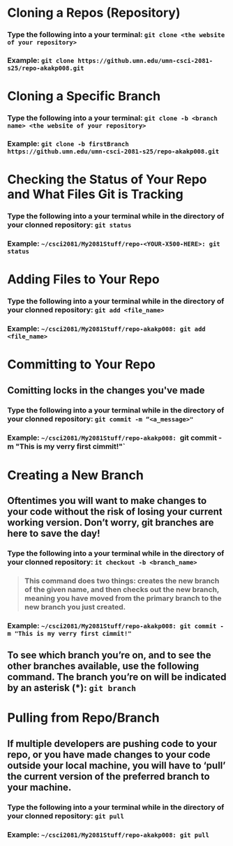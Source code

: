 # Cloning a Repos (Repository)
### Type the following into a your terminal: `git clone <the website of your repository>`
### Example: `git clone https://github.umn.edu/umn-csci-2081-s25/repo-akakp008.git`

# Cloning a Specific Branch
### Type the following into a your terminal: `git clone -b <branch name> <the website of your repository>`
### Example: `git clone -b firstBranch https://github.umn.edu/umn-csci-2081-s25/repo-akakp008.git`

# Checking the Status of Your Repo and What Files Git is Tracking
### Type the following into a your terminal while in the directory of your clonned repository: `git status`
### Example: `~/csci2081/My2081Stuff/repo-<YOUR-X500-HERE>: git status`

# Adding Files to Your Repo
### Type the following into a your terminal while in the directory of your clonned repository: `git add <file_name>`
### Example: `~/csci2081/My2081Stuff/repo-akakp008: git add <file_name>`

# Committing to Your Repo 
## Comitting locks in the changes you've made
### Type the following into a your terminal while in the directory of your clonned repository: `git commit -m “<a_message>"`
### Example: `~/csci2081/My2081Stuff/repo-akakp008: `git commit -m "This is my verry first cimmit!"`

# Creating a New Branch
## Oftentimes you will want to make changes to your code without the risk of losing your current working version. Don’t worry, git branches are here to save the day!
### Type the following into a your terminal while in the directory of your clonned repository: `it checkout -b <branch_name>`
>### This command does two things: creates the new branch of the given name, and then checks out the new branch, meaning you have moved from the primary branch to the new branch you just created.
### Example: `~/csci2081/My2081Stuff/repo-akakp008: git commit -m "This is my verry first cimmit!"`
## To see which branch you’re on, and to see the other branches available, use the following command. The branch you’re on will be indicated by an asterisk (*): `git branch`

# Pulling from Repo/Branch
## If multiple developers are pushing code to your repo, or you have made changes to your code outside your local machine, you will have to ‘pull’ the current version of the preferred branch to your machine.
### Type the following into a your terminal while in the directory of your clonned repository: `git pull`
### Example: `~/csci2081/My2081Stuff/repo-akakp008: git pull`

